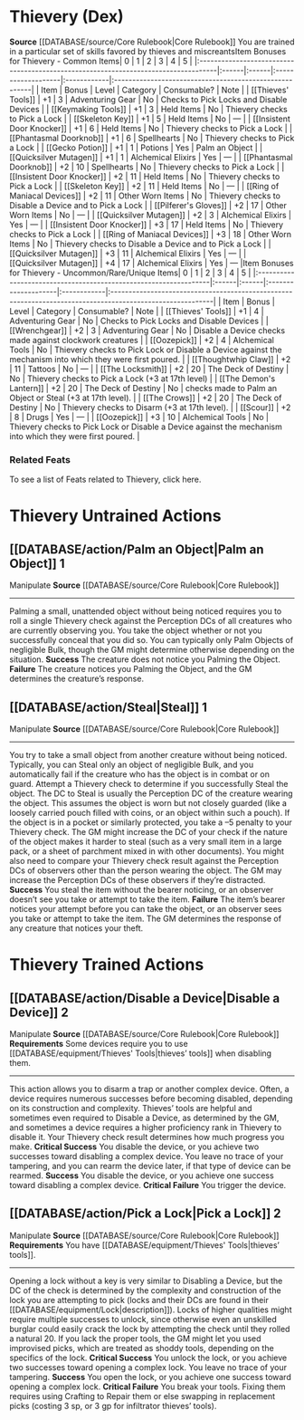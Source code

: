 ﻿---
ability:
- Dexterity
ability_boost:
- Dexterity
id: '17'
name: Thievery
rarity: Common
skill:
- Thievery
source: '[[DATABASE/source/Core Rulebook|Core Rulebook]]'
type: Skill

---
# Thievery (Dex)

**Source** [[DATABASE/source/Core Rulebook|Core Rulebook]] 
You are trained in a particular set of skills favored by thieves and miscreants<span>Item Bonuses for Thievery - Common Items</span>| 0 | 1 | 2 | 3 | 4 | 5 |
|:-----------------------------------------------------------------------------------|:------|:------|:-------------------|:------------|:-------------------------------------------------------|
| Item | Bonus | Level | Category | Consumable? | Note |
| [[Thieves' Tools]] | +1 | 3 | Adventuring Gear | No | Checks to Pick Locks and Disable Devices |
| [[Keymaking Tools]] | +1 | 3 | Held Items | No | Thievery checks to Pick a Lock |
| [[Skeleton Key]] | +1 | 5 | Held Items | No | — |
| [[Insistent Door Knocker]] | +1 | 6 | Held Items | No | Thievery checks to Pick a Lock |
| [[Phantasmal Doorknob]] | +1 | 6 | Spellhearts | No | Thievery checks to Pick a Lock |
| [[Gecko Potion]] | +1 | 1 | Potions | Yes | Palm an Object |
| [[Quicksilver Mutagen]] | +1 | 1 | Alchemical Elixirs | Yes | — |
| [[Phantasmal Doorknob]] | +2 | 10 | Spellhearts | No | Thievery checks to Pick a Lock |
| [[Insistent Door Knocker]] | +2 | 11 | Held Items | No | Thievery checks to Pick a Lock |
| [[Skeleton Key]] | +2 | 11 | Held Items | No | — |
| [[Ring of Maniacal Devices]] | +2 | 11 | Other Worn Items | No | Thievery checks to Disable a Device and to Pick a Lock |
| [[Pilferer's Gloves]] | +2 | 17 | Other Worn Items | No | — |
| [[Quicksilver Mutagen]] | +2 | 3 | Alchemical Elixirs | Yes | — |
| [[Insistent Door Knocker]] | +3 | 17 | Held Items | No | Thievery checks to Pick a Lock |
| [[Ring of Maniacal Devices]] | +3 | 18 | Other Worn Items | No | Thievery checks to Disable a Device and to Pick a Lock |
| [[Quicksilver Mutagen]] | +3 | 11 | Alchemical Elixirs | Yes | — |
| [[Quicksilver Mutagen]] | +4 | 17 | Alchemical Elixirs | Yes | — |<span>Item Bonuses for Thievery - Uncommon/Rare/Unique Items</span>| 0 | 1 | 2 | 3 | 4 | 5 |
|:-----------------------------------------------------------------|:------|:------|:--------------------|:------------|:----------------------------------------------------------------------------------------------------------|
| Item | Bonus | Level | Category | Consumable? | Note |
| [[Thieves' Tools]] | +1 | 4 | Adventuring Gear | No | Checks to Pick Locks and Disable Devices |
| [[Wrenchgear]] | +2 | 3 | Adventuring Gear | No | Disable a Device checks made against clockwork creatures |
| [[Oozepick]] | +2 | 4 | Alchemical Tools | No | Thievery checks to Pick Lock or Disable a Device against the mechanism into which they were first poured. |
| [[Thoughtwhip Claw]] | +2 | 11 | Tattoos | No | — |
| [[The Locksmith]] | +2 | 20 | The Deck of Destiny | No | Thievery checks to Pick a Lock (+3 at 17th level) |
| [[The Demon's Lantern]] | +2 | 20 | The Deck of Destiny | No | checks made to Palm an Object or Steal (+3 at 17th level). |
| [[The Crows]] | +2 | 20 | The Deck of Destiny | No | Thievery checks to Disarm (+3 at 17th level). |
| [[Scour]] | +2 | 8 | Drugs | Yes | — |
| [[Oozepick]] | +3 | 10 | Alchemical Tools | No | Thievery checks to Pick Lock or Disable a Device against the mechanism into which they were first poured. |

### Related Feats

To see a list of Feats related to Thievery, click here.

# Thievery Untrained Actions

## [[DATABASE/action/Palm an Object|Palm an Object]] <span class="action-icon">1</span>

<span class="item-trait">Manipulate</span>
**Source** [[DATABASE/source/Core Rulebook|Core Rulebook]]

---
Palming a small, unattended object without being noticed requires you to roll a single Thievery check against the Perception DCs of all creatures who are currently observing you. You take the object whether or not you successfully conceal that you did so. You can typically only Palm Objects of negligible Bulk, though the GM might determine otherwise depending on the situation.
**Success** The creature does not notice you Palming the Object.
**Failure** The creature notices you Palming the Object, and the GM determines the creature’s response.

## [[DATABASE/action/Steal|Steal]] <span class="action-icon">1</span>

<span class="item-trait">Manipulate</span>
**Source** [[DATABASE/source/Core Rulebook|Core Rulebook]]

---
You try to take a small object from another creature without being noticed. Typically, you can Steal only an object of negligible Bulk, and you automatically fail if the creature who has the object is in combat or on guard.
 Attempt a Thievery check to determine if you successfully Steal the object. The DC to Steal is usually the Perception DC of the creature wearing the object. This assumes the object is worn but not closely guarded (like a loosely carried pouch filled with coins, or an object within such a pouch). If the object is in a pocket or similarly protected, you take a –5 penalty to your Thievery check. The GM might increase the DC of your check if the nature of the object makes it harder to steal (such as a very small item in a large pack, or a sheet of parchment mixed in with other documents).
 You might also need to compare your Thievery check result against the Perception DCs of observers other than the person wearing the object. The GM may increase the Perception DCs of these observers if they’re distracted.
**Success** You steal the item without the bearer noticing, or an observer doesn’t see you take or attempt to take the item.
**Failure** The item’s bearer notices your attempt before you can take the object, or an observer sees you take or attempt to take the item. The GM determines the response of any creature that notices your theft.

# Thievery Trained Actions

## [[DATABASE/action/Disable a Device|Disable a Device]] <span class="action-icon">2</span>

<span class="item-trait">Manipulate</span>
**Source** [[DATABASE/source/Core Rulebook|Core Rulebook]] 
**Requirements** Some devices require you to use [[DATABASE/equipment/Thieves' Tools|thieves’ tools]] when disabling them.

---
This action allows you to disarm a trap or another complex device. Often, a device requires numerous successes before becoming disabled, depending on its construction and complexity. Thieves’ tools are helpful and sometimes even required to Disable a Device, as determined by the GM, and sometimes a device requires a higher proficiency rank in Thievery to disable it.
 Your Thievery check result determines how much progress you make.
**Critical Success** You disable the device, or you achieve two successes toward disabling a complex device. You leave no trace of your tampering, and you can rearm the device later, if that type of device can be rearmed.
**Success** You disable the device, or you achieve one success toward disabling a complex device.
**Critical Failure** You trigger the device.

## [[DATABASE/action/Pick a Lock|Pick a Lock]] <span class="action-icon">2</span>

<span class="item-trait">Manipulate</span>
**Source** [[DATABASE/source/Core Rulebook|Core Rulebook]] 
**Requirements** You have [[DATABASE/equipment/Thieves' Tools|thieves’ tools]].

---
Opening a lock without a key is very similar to Disabling a Device, but the DC of the check is determined by the complexity and construction of the lock you are attempting to pick (locks and their DCs are found in their [[DATABASE/equipment/Lock|description]]). Locks of higher qualities might require multiple successes to unlock, since otherwise even an unskilled burglar could easily crack the lock by attempting the check until they rolled a natural 20. If you lack the proper tools, the GM might let you used improvised picks, which are treated as shoddy tools, depending on the specifics of the lock. 
**Critical Success** You unlock the lock, or you achieve two successes toward opening a complex lock. You leave no trace of your tampering.
**Success** You open the lock, or you achieve one success toward opening a complex lock.
**Critical Failure** You break your tools. Fixing them requires using Crafting to Repair them or else swapping in replacement picks (costing 3 sp, or 3 gp for infiltrator thieves’ tools).